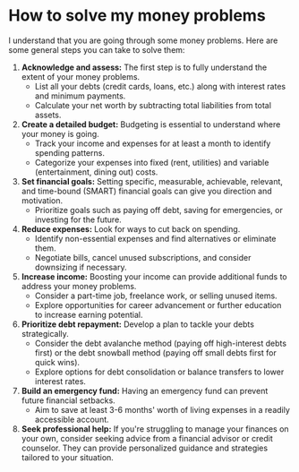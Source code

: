 # How to solve my money problems

I understand that you are going through some money problems. Here are some general steps you can take to solve them:

1.  **Acknowledge and assess:** The first step is to fully understand the extent of your money problems.
    *   List all your debts (credit cards, loans, etc.) along with interest rates and minimum payments.
    *   Calculate your net worth by subtracting total liabilities from total assets.
2.  **Create a detailed budget:** Budgeting is essential to understand where your money is going.
    *   Track your income and expenses for at least a month to identify spending patterns.
    *   Categorize your expenses into fixed (rent, utilities) and variable (entertainment, dining out) costs.
3.  **Set financial goals:** Setting specific, measurable, achievable, relevant, and time-bound (SMART) financial goals can give you direction and motivation.
    *   Prioritize goals such as paying off debt, saving for emergencies, or investing for the future.
4.  **Reduce expenses:** Look for ways to cut back on spending.
    *   Identify non-essential expenses and find alternatives or eliminate them.
    *   Negotiate bills, cancel unused subscriptions, and consider downsizing if necessary.
5.  **Increase income:** Boosting your income can provide additional funds to address your money problems.
    *   Consider a part-time job, freelance work, or selling unused items.
    *   Explore opportunities for career advancement or further education to increase earning potential.
6.  **Prioritize debt repayment:** Develop a plan to tackle your debts strategically.
    *   Consider the debt avalanche method (paying off high-interest debts first) or the debt snowball method (paying off small debts first for quick wins).
    *   Explore options for debt consolidation or balance transfers to lower interest rates.
7.  **Build an emergency fund:** Having an emergency fund can prevent future financial setbacks.
    *   Aim to save at least 3-6 months' worth of living expenses in a readily accessible account.
8.  **Seek professional help:** If you're struggling to manage your finances on your own, consider seeking advice from a financial advisor or credit counselor. They can provide personalized guidance and strategies tailored to your situation.